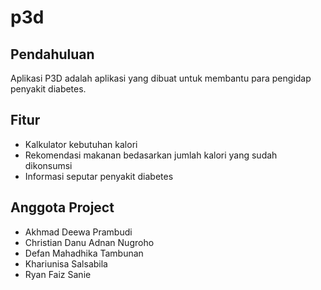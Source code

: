 # p3d

## Pendahuluan
Aplikasi P3D adalah aplikasi yang dibuat untuk membantu para pengidap penyakit diabetes.

## Fitur
- Kalkulator kebutuhan kalori
- Rekomendasi makanan bedasarkan jumlah kalori yang sudah dikonsumsi
- Informasi seputar penyakit diabetes

## Anggota Project
- Akhmad Deewa Prambudi
- Christian Danu Adnan Nugroho
- Defan Mahadhika Tambunan
- Khariunisa Salsabila
- Ryan Faiz Sanie
